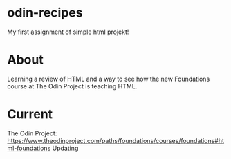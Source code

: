 # odin-recipes
My first assignment of simple html projekt!
 # About
Learning a review of HTML and a way to see how the new Foundations course at The Odin Project is teaching HTML. 
 # Current
The Odin Project: https://www.theodinproject.com/paths/foundations/courses/foundations#html-foundations
Updating